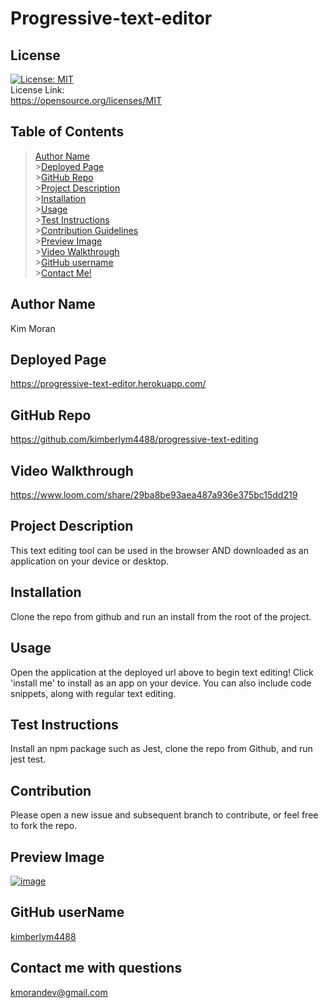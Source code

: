# Progressive-text-editor

## License

[![License: MIT](https://img.shields.io/badge/License-MIT-yellow.svg)](https://opensource.org/licenses/MIT)<br> License Link:<br> https://opensource.org/licenses/MIT

## Table of Contents

> [Author Name](#author-name) <br> >[Deployed Page](#deployed-page) <br> >[GitHub Repo](#github-repo) <br> >[Project Description](#project-description)<br> >[Installation](#installation)<br> >[Usage](#usage)<br> >[Test Instructions](#test-instructions)<br> >[Contribution Guidelines](#contribution)<br> >[Preview Image](#preview-image)<br> >[Video Walkthrough](#video-walkthrough)<br> >[GitHub username](#github-username)<br> >[Contact Me!](#contact-me-with-questions)<br>

## Author Name

Kim Moran

## Deployed Page

https://progressive-text-editor.herokuapp.com/

## GitHub Repo

https://github.com/kimberlym4488/progressive-text-editing

## Video Walkthrough

https://www.loom.com/share/29ba8be93aea487a936e375bc15dd219

## Project Description

This text editing tool can be used in the browser AND downloaded as an application on your device or desktop.

## Installation

Clone the repo from github and run an install from the root of the project.

## Usage

Open the application at the deployed url above to begin text editing! Click 'install me' to install as an app on your device. You can also include code snippets, along with regular text editing.

## Test Instructions

Install an npm package such as Jest, clone the repo from Github, and run jest test.

## Contribution

Please open a new issue and subsequent branch to contribute, or feel free to fork the repo.

## Preview Image

[![image](https://user-images.githubusercontent.com/92805933/159798259-7825fad1-ff81-473b-931c-21b5511c4bf9.png)](https://progressive-text-editor.herokuapp.com/)

## GitHub userName

[kimberlym4488](https://github.io/kimberlym4488)

## Contact me with questions

kmorandev@gmail.com
